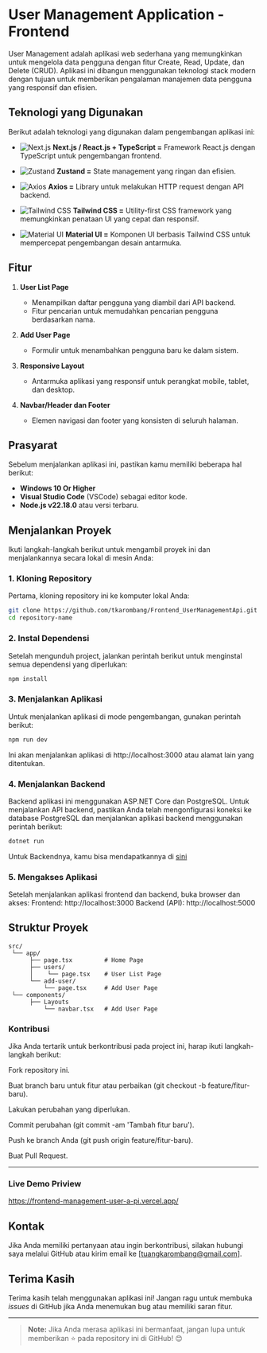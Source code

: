 # User Management Application - Frontend

User Management adalah aplikasi web sederhana yang memungkinkan untuk mengelola data pengguna dengan fitur Create, Read, Update, dan Delete (CRUD). Aplikasi ini dibangun menggunakan teknologi stack modern dengan tujuan untuk memberikan pengalaman manajemen data pengguna yang responsif dan efisien.

## Teknologi yang Digunakan

Berikut adalah teknologi yang digunakan dalam pengembangan aplikasi ini:

- ![Next.js](https://img.shields.io/badge/Next.js-000000?style=flat&logo=next.js&logoColor=white) **Next.js / React.js + TypeScript =** Framework React.js dengan TypeScript untuk pengembangan frontend.
- ![Zustand](https://img.shields.io/badge/Zustand-0077b5?style=flat&logo=zustand&logoColor=white) **Zustand =** State management yang ringan dan efisien.

- ![Axios](https://img.shields.io/badge/Axios-5A29E4?style=flat&logo=axios&logoColor=white) **Axios =** Library untuk melakukan HTTP request dengan API backend.

- ![Tailwind CSS](https://img.shields.io/badge/tailwindcss-%2338B2AC.svg?style=for-the-badge&logo=tailwind-css&logoColor=white) **Tailwind CSS =** Utility-first CSS framework yang memungkinkan penataan UI yang cepat dan responsif.

- ![Material UI](https://img.shields.io/badge/MUI-%230081CB.svg?style=for-the-badge&logo=mui&logoColor=white) **Material UI =** Komponen UI berbasis Tailwind CSS untuk mempercepat pengembangan desain antarmuka.

## Fitur

1. **User List Page**

   - Menampilkan daftar pengguna yang diambil dari API backend.
   - Fitur pencarian untuk memudahkan pencarian pengguna berdasarkan nama.

2. **Add User Page**
   - Formulir untuk menambahkan pengguna baru ke dalam sistem.
3. **Responsive Layout**
   - Antarmuka aplikasi yang responsif untuk perangkat mobile, tablet, dan desktop.
4. **Navbar/Header dan Footer**
   - Elemen navigasi dan footer yang konsisten di seluruh halaman.

## Prasyarat

Sebelum menjalankan aplikasi ini, pastikan kamu memiliki beberapa hal berikut:

- **Windows 10 Or Higher**
- **Visual Studio Code** (VSCode) sebagai editor kode.
- **Node.js v22.18.0** atau versi terbaru.

## Menjalankan Proyek

Ikuti langkah-langkah berikut untuk mengambil proyek ini dan menjalankannya secara lokal di mesin Anda:

### 1. Kloning Repository

Pertama, kloning repository ini ke komputer lokal Anda:

```bash
git clone https://github.com/tkarombang/Frontend_UserManagementApi.git
cd repository-name
```

### 2. Instal Dependensi

Setelah mengunduh project, jalankan perintah berikut untuk menginstal semua dependensi yang diperlukan:

```bash
npm install
```

### 3. Menjalankan Aplikasi

Untuk menjalankan aplikasi di mode pengembangan, gunakan perintah berikut:

```bash
npm run dev
```

Ini akan menjalankan aplikasi di http://localhost:3000 atau alamat lain yang ditentukan.

### 4. Menjalankan Backend

Backend aplikasi ini menggunakan ASP.NET Core dan PostgreSQL. Untuk menjalankan API backend, pastikan Anda telah mengonfigurasi koneksi ke database PostgreSQL dan menjalankan aplikasi backend menggunakan perintah berikut:

```bash
dotnet run
```

Untuk Backendnya, kamu bisa mendapatkannya di [sini](https://www.github.com/tkarombang/Backend-UserManajementApi)

### 5. Mengakses Aplikasi

Setelah menjalankan aplikasi frontend dan backend, buka browser dan akses:
Frontend: http://localhost:3000
Backend (API): http://localhost:5000

## Struktur Proyek

```
src/
 └── app/
      ├── page.tsx         # Home Page
      ├── users/
      │    └── page.tsx    # User List Page
      └── add-user/
          └── page.tsx     # Add User Page
 └── components/
      ├── Layouts
          └── navbar.tsx   # Add User Page
```

### Kontribusi

Jika Anda tertarik untuk berkontribusi pada project ini, harap ikuti langkah-langkah berikut:

Fork repository ini.

Buat branch baru untuk fitur atau perbaikan (git checkout -b feature/fitur-baru).

Lakukan perubahan yang diperlukan.

Commit perubahan (git commit -am 'Tambah fitur baru').

Push ke branch Anda (git push origin feature/fitur-baru).

Buat Pull Request.

---

### Live Demo Priview

https://frontend-management-user-a-pi.vercel.app/

## Kontak

Jika Anda memiliki pertanyaan atau ingin berkontribusi, silakan hubungi saya melalui GitHub atau kirim email ke [tuangkarombang@gmail.com].

## Terima Kasih

Terima kasih telah menggunakan aplikasi ini! Jangan ragu untuk membuka _issues_ di GitHub jika Anda menemukan bug atau memiliki saran fitur.

---

> **Note:** Jika Anda merasa aplikasi ini bermanfaat, jangan lupa untuk memberikan ⭐ pada repository ini di GitHub! 😊
